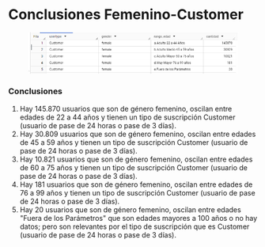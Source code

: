 # Conclusiones Femenino-Customer

<figure><img src="../../../../.gitbook/assets/image (23).png" alt=""><figcaption></figcaption></figure>

### Conclusiones

1. Hay 145.870 usuarios que son de género femenino, oscilan entre edades de 22 a 44 años y tienen un tipo de suscripción Customer (usuario de pase de 24 horas o pase de 3 días).
2. Hay 30.809 usuarios que son de género femenino, oscilan entre edades de 45 a 59 años y tienen un tipo de suscripción Customer (usuario de pase de 24 horas o pase de 3 días).
3. Hay 10.821 usuarios que son de género femenino, oscilan entre edades de 60 a 75 años y tienen un tipo de suscripción Customer (usuario de pase de 24 horas o pase de 3 días).
4. Hay 181 usuarios que son de género femenino, oscilan entre edades de 76 a 99 años y tienen un tipo de suscripción Customer (usuario de pase de 24 horas o pase de 3 días).
5. Hay 20 usuarios que son de género femenino, oscilan entre edades "Fuera de los Parámetros" que son edades mayores a 100 años o no hay datos; pero son relevantes por el tipo de suscripción que es Customer (usuario de pase de 24 horas o pase de 3 días).
